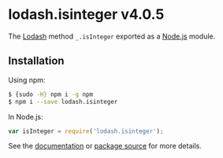 # lodash.isinteger v4.0.5

The [Lodash](https://lodash.com/) method `_.isInteger` exported as a [Node.js](https://nodejs.org/) module.

## Installation

Using npm:
```bash
$ {sudo -H} npm i -g npm
$ npm i --save lodash.isinteger
```

In Node.js:
```js
var isInteger = require('lodash.isinteger');
```

See the [documentation](https://lodash.com/docs#isInteger) or [package source](https://github.com/lodash/lodash/blob/4.0.5-npm-packages/lodash.isinteger) for more details.
